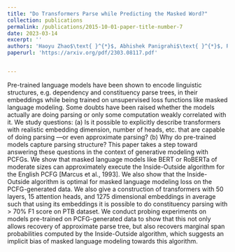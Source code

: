 ```yaml
---
title: "Do Transformers Parse while Predicting the Masked Word?"
collection: publications
permalink: /publications/2015-10-01-paper-title-number-7
date: 2023-03-14
excerpt: ''
authors: 'Haoyu Zhao$\text{ }^{*}$, Abhishek Panigrahi$\text{ }^{*}$, Rong Ge, Sanjeev Arora'
paperurl: 'https://arxiv.org/pdf/2303.08117.pdf'


---
```


Pre-trained language models have been shown to encode linguistic structures, e.g. dependency and
constituency parse trees, in their embeddings while being trained on unsupervised loss functions like
masked language modeling. Some doubts have been raised whether the models actually are doing parsing
or only some computation weakly correlated with it. We study questions: (a) Is it possible to explicitly
describe transformers with realistic embedding dimension, number of heads, etc. that are capable of doing
parsing —or even approximate parsing? (b) Why do pre-trained models capture parsing structure? This
paper takes a step toward answering these questions in the context of generative modeling with PCFGs.
We show that masked language models like BERT or RoBERTa of moderate sizes can approximately
execute the Inside-Outside algorithm for the English PCFG [Marcus et al., 1993]. We also show that
the Inside-Outside algorithm is optimal for masked language modeling loss on the PCFG-generated data.
We also give a construction of transformers with 50 layers, 15 attention heads, and 1275 dimensional
embeddings in average such that using its embeddings it is possible to do constituency parsing with > 70%
F1 score on PTB dataset. We conduct probing experiments on models pre-trained on PCFG-generated
data to show that this not only allows recovery of approximate parse tree, but also recovers marginal
span probabilities computed by the Inside-Outside algorithm, which suggests an implicit bias of masked
language modeling towards this algorithm.
